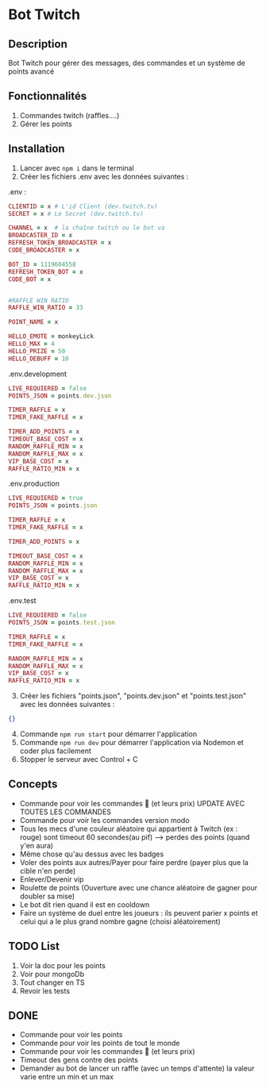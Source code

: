 # Bot Twitch

## Description

Bot Twitch pour gérer des messages, des commandes et un système de points avancé

## Fonctionnalités

1. Commandes twitch (raffles....)
2. Gérer les points

## Installation

1. Lancer avec `npm i` dans le terminal
2. Créer les fichiers .env avec les données suivantes :

.env :

```ruby
CLIENTID = x # L'id Client (dev.twitch.tv)
SECRET = x # Le Secret (dev.twitch.tv)

CHANNEL = x  # la chaîne twitch ou le bot va
BROADCASTER_ID = x
REFRESH_TOKEN_BROADCASTER = x
CODE_BROADCASTER = x

BOT_ID = 1119604558
REFRESH_TOKEN_BOT = x
CODE_BOT = x


#RAFFLE WIN RATIO
RAFFLE_WIN_RATIO = 33

POINT_NAME = x

HELLO_EMOTE = monkeyLick
HELLO_MAX = 4
HELLO_PRIZE = 50
HELLO_DEBUFF = 10
```

.env.development

```ruby
LIVE_REQUIERED = false
POINTS_JSON = points.dev.json

TIMER_RAFFLE = x
TIMER_FAKE_RAFFLE = x

TIMER_ADD_POINTS = x
TIMEOUT_BASE_COST = x
RANDOM_RAFFLE_MIN = x
RANDOM_RAFFLE_MAX = x
VIP_BASE_COST = x
RAFFLE_RATIO_MIN = x
```

.env.production

```ruby
LIVE_REQUIERED = true
POINTS_JSON = points.json

TIMER_RAFFLE = x
TIMER_FAKE_RAFFLE = x

TIMER_ADD_POINTS = x

TIMEOUT_BASE_COST = x
RANDOM_RAFFLE_MIN = x
RANDOM_RAFFLE_MAX = x
VIP_BASE_COST = x
RAFFLE_RATIO_MIN = x
```

.env.test

```ruby
LIVE_REQUIERED = false
POINTS_JSON = points.test.json

TIMER_RAFFLE = x
TIMER_FAKE_RAFFLE = x

RANDOM_RAFFLE_MIN = x
RANDOM_RAFFLE_MAX = x
VIP_BASE_COST = x
RAFFLE_RATIO_MIN = x
```

3. Créer les fichiers "points.json", "points.dev.json" et "points.test.json" avec les données suivantes :

```json
{}
```

4. Commande `npm run start` pour démarrer l'application
5. Commande `npm run dev` pour démarrer l'application via Nodemon et coder plus facilement
6. Stopper le serveur avec Control + C

## Concepts

- Commande pour voir les commandes 🙂 (et leurs prix) UPDATE AVEC TOUTES LES COMMANDES
- Commande pour voir les commandes version modo
- Tous les mecs d'une couleur aléatoire qui appartient à Twitch (ex : rouge) sont timeout 60 secondes(au pif) --> perdes des points (quand y'en aura)
- Même chose qu'au dessus avec les badges
- Voler des points aux autres/Payer pour faire perdre (payer plus que la cible n'en perde)
- Enlever/Devenir vip
- Roulette de points (Ouverture avec une chance aléatoire de gagner pour doubler sa mise)
- Le bot dit rien quand il est en cooldown
- Faire un système de duel entre les joueurs : ils peuvent parier x points et celui qui a le plus grand nombre gagne (choisi aléatoirement)

## TODO List

1. Voir la doc pour les points
2. Voir pour mongoDb
3. Tout changer en TS
4. Revoir les tests

## DONE

- Commande pour voir les points
- Commande pour voir les points de tout le monde
- Commande pour voir les commandes 🙂 (et leurs prix)
- Timeout des gens contre des points
- Demander au bot de lancer un raffle (avec un temps d'attente) la valeur varie entre un min et un max
